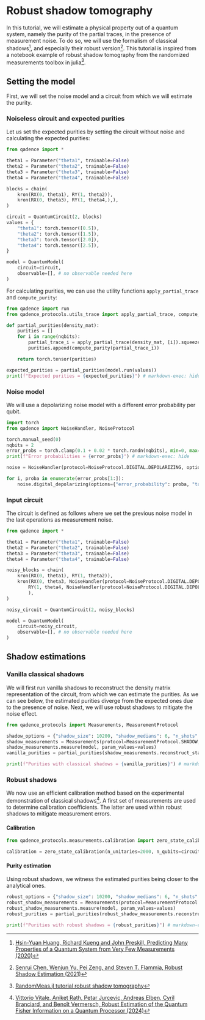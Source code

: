 # Robust shadow tomography

In this tutorial, we will estimate a physical property out of a quantum system, namely the purity of the partial traces, in the presence of measurement noise. To do so, we will use the formalism of classical shadows[^1], and especially their robust version[^2]. This tutorial is inspired from a notebook example of robust shadow tomography from the randomized measurements toolbox in julia[^3].


## Setting the model

First, we will set the noise model and a circuit from which we will estimate the purity.

### Noiseless circuit and expected purities

Let us set the expected purities by setting the circuit without noise and calculating the expected purities:

```python exec="on" source="material-block" session="shadow_tomo" result="json"
from qadence import *

theta1 = Parameter("theta1", trainable=False)
theta2 = Parameter("theta2", trainable=False)
theta3 = Parameter("theta3", trainable=False)
theta4 = Parameter("theta4", trainable=False)

blocks = chain(
    kron(RX(0, theta1), RY(1, theta2)),
    kron(RX(0, theta3), RY(1, theta4,),),
)

circuit = QuantumCircuit(2, blocks)
values = {
    "theta1": torch.tensor([0.5]),
    "theta2": torch.tensor([1.5]),
    "theta3": torch.tensor([2.0]),
    "theta4": torch.tensor([2.5]),
}

model = QuantumModel(
    circuit=circuit,
    observable=[], # no observable needed here
)
```

For calculating purities, we can use the utility functions `apply_partial_trace` and `compute_purity`:

```python exec="on" source="material-block" session="shadow_tomo" result="json"
from qadence import run
from qadence_protocols.utils_trace import apply_partial_trace, compute_purity

def partial_purities(density_mat):
    purities = []
    for i in range(nqbits):
        partial_trace_i = apply_partial_trace(density_mat, [i]).squeeze()
        purities.append(compute_purity(partial_trace_i))

    return torch.tensor(purities)

expected_purities = partial_purities(model.run(values))
print(f"Expected purities = {expected_purities}") # markdown-exec: hide
```

### Noise model
We will use a depolarizing noise model with a different error probability per qubit.

```python exec="on" source="material-block" session="shadow_tomo" result="json"
import torch
from qadence import NoiseHandler, NoiseProtocol

torch.manual_seed(0)
nqbits = 2
error_probs = torch.clamp(0.1 + 0.02 * torch.randn(nqbits), min=0, max=1)
print(f"Error probabilities = {error_probs}") # markdown-exec: hide

noise = NoiseHandler(protocol=NoiseProtocol.DIGITAL.DEPOLARIZING, options={"error_probability": error_probs[0], "target": 0})

for i, proba in enumerate(error_probs[1:]):
    noise.digital_depolarizing(options={"error_probability": proba, "target": i+1})
```

### Input circuit
The circuit is defined as follows where we set the previous noise model in the last operations as measurement noise.

```python exec="on" source="material-block" session="shadow_tomo" result="json"
from qadence import *

theta1 = Parameter("theta1", trainable=False)
theta2 = Parameter("theta2", trainable=False)
theta3 = Parameter("theta3", trainable=False)
theta4 = Parameter("theta4", trainable=False)

noisy_blocks = chain(
    kron(RX(0, theta1), RY(1, theta2)),
    kron(RX(0, theta3, NoiseHandler(protocol=NoiseProtocol.DIGITAL.DEPOLARIZING, options={"error_probability": error_probs[0], "target": 0})),
        RY(1, theta4, NoiseHandler(protocol=NoiseProtocol.DIGITAL.DEPOLARIZING, options={"error_probability": error_probs[1], "target": 1})),
        ),
)

noisy_circuit = QuantumCircuit(2, noisy_blocks)

model = QuantumModel(
    circuit=noisy_circuit,
    observable=[], # no observable needed here
)
```

## Shadow estimations

### Vanilla classical shadows
We will first run vanilla shadows to reconstruct the density matrix representation of the circuit, from which we can estimate the purities.
As we can see below, the estimated purities diverge from the expected ones due to the presence of noise. Next, we will use robust shadows to mitigate the noise effect.

```python exec="on" source="material-block" session="shadow_tomo" result="json"
from qadence_protocols import Measurements, MeasurementProtocol

shadow_options = {"shadow_size": 10200, "shadow_medians": 6, "n_shots":1000}
shadow_measurements = Measurements(protocol=MeasurementProtocol.SHADOW, options=shadow_options)
shadow_measurements.measure(model, param_values=values)
vanilla_purities = partial_purities(shadow_measurements.reconstruct_state())

print(f"Purities with classical shadows = {vanilla_purities}") # markdown-exec: hide
```

### Robust shadows

We now use an efficient calibration method based on the experimental demonstration of classical shadows[^4]. A first set of measurements are used to determine calibration coefficients. The latter are used within robust shadows to mitigate measurement errors.

#### Calibration


```python exec="on" source="material-block" session="shadow_tomo" result="json"
from qadence_protocols.measurements.calibration import zero_state_calibration

calibration = zero_state_calibration(n_unitaries=2000, n_qubits=circuit.n_qubits, n_shots=10000, noise=noise)
```

#### Purity estimation

Using robust shadows, we witness the estimated purities being closer to the analytical ones.

```python exec="on" source="material-block" session="shadow_tomo" result="json"
robust_options = {"shadow_size": 10200, "shadow_medians": 6, "n_shots":1000, "calibration": calibration}
robust_shadow_measurements = Measurements(protocol=MeasurementProtocol.ROBUST_SHADOW, options=robust_options)
robust_shadow_measurements.measure(model, param_values=values)
robust_purities = partial_purities(robust_shadow_measurements.reconstruct_state())

print(f"Purities with robust shadows = {robust_purities}") # markdown-exec: hide
```


[^1]: [Hsin-Yuan Huang, Richard Kueng and John Preskill, Predicting Many Properties of a Quantum System from Very Few Measurements (2020)](https://arxiv.org/abs/2002.08953)

[^2]: [Senrui Chen, Wenjun Yu, Pei Zeng, and Steven T. Flammia, Robust Shadow Estimation (2021)](https://journals.aps.org/prxquantum/abstract/10.1103/PRXQuantum.2.030348)

[^3]: [RandomMeas.jl tutorial robust shadow tomography](https://github.com/bvermersch/RandomMeas.jl/blob/main/examples/RobustShadowTomography.ipynb)

[^4]: [Vittorio Vitale, Aniket Rath, Petar Jurcevic, Andreas Elben, Cyril Branciard, and Benoît Vermersch, Robust Estimation of the Quantum Fisher Information on a Quantum Processor (2024)](https://journals.aps.org/prxquantum/abstract/10.1103/PRXQuantum.5.030338)
